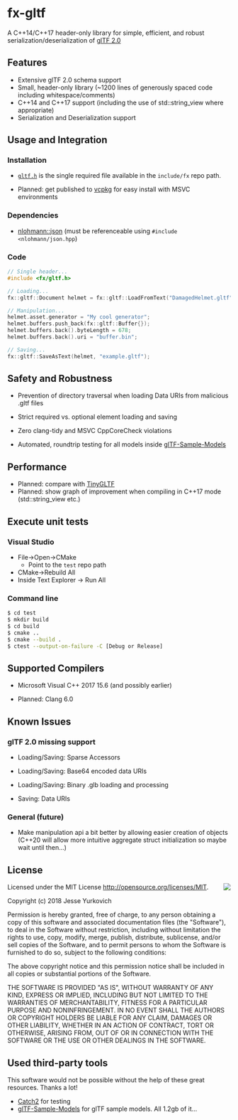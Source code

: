 # fx-gltf

A C++14/C++17 header-only library for simple, efficient, and robust serialization/deserialization of [glTF 2.0](https://www.khronos.org/gltf/)

## Features
* Extensive glTF 2.0 schema support
* Small, header-only library (~1200 lines of generously spaced code including whitespace/comments)
* C++14 and C++17 support (including the use of std::string_view where appropriate)
* Serialization and Deserialization support

## Usage and Integration

### Installation
* [`gltf.h`](https://github.com/jessey-git/fx-gltf/blob/master/include/fx/gltf.h) is the single required file available in the `include/fx` repo path.

* Planned: get published to [vcpkg](https://github.com/Microsoft/vcpkg) for easy install with MSVC environments

### Dependencies
* [nlohmann::json](https://github.com/nlohmann/json) (must be referenceable using `#include <nlohmann/json.hpp`)

### Code
```cpp
// Single header...
#include <fx/gltf.h>

// Loading...
fx::gltf::Document helmet = fx::gltf::LoadFromText("DamagedHelmet.gltf");

// Manipulation...
helmet.asset.generator = "My cool generator";
helmet.buffers.push_back(fx::gltf::Buffer{});
helmet.buffers.back().byteLength = 678;
helmet.buffers.back().uri = "buffer.bin";

// Saving...
fx::gltf::SaveAsText(helmet, "example.gltf");
```

## Safety and Robustness
* Prevention of directory traversal when loading Data URIs from malicious .gltf files
* Strict required vs. optional element loading and saving
* Zero clang-tidy and MSVC CppCoreCheck violations

* Automated, roundtrip testing for all models inside [glTF-Sample-Models](https://github.com/KhronosGroup/glTF-Sample-Models)

## Performance
* Planned: compare with [TinyGLTF](https://github.com/syoyo/tinygltf)
* Planned: show graph of improvement when compiling in C++17 mode (std::string_view etc.)

## Execute unit tests

### Visual Studio

* File->Open->CMake
    * Point to the `test` repo path
* CMake->Rebuild All
* Inside Text Explorer -> Run All

### Command line

```sh
$ cd test
$ mkdir build
$ cd build
$ cmake ..
$ cmake --build .
$ ctest --output-on-failure -C [Debug or Release]
```

## Supported Compilers
* Microsoft Visual C++ 2017 15.6 (and possibly earlier)

* Planned: Clang 6.0

## Known Issues
### glTF 2.0 missing support
* Loading/Saving: Sparse Accessors
* Loading/Saving: Base64 encoded data URIs
* Loading/Saving: Binary .glb loading and processing

* Saving: Data URIs

### General (future)
* Make manipulation api a bit better by allowing easier creation of objects (C++20 will allow more intuitive aggregate struct initialization so maybe wait until then...)

## License

<img align="right" src="http://opensource.org/trademarks/opensource/OSI-Approved-License-100x137.png">

Licensed under the MIT License <http://opensource.org/licenses/MIT>.

Copyright (c) 2018 Jesse Yurkovich

Permission is hereby  granted, free of charge, to any  person obtaining a copy
of this software and associated  documentation files (the "Software"), to deal
in the Software  without restriction, including without  limitation the rights
to  use, copy,  modify, merge,  publish, distribute,  sublicense, and/or  sell
copies  of  the Software,  and  to  permit persons  to  whom  the Software  is
furnished to do so, subject to the following conditions:

The above copyright notice and this permission notice shall be included in all
copies or substantial portions of the Software.

THE SOFTWARE  IS PROVIDED "AS  IS", WITHOUT WARRANTY  OF ANY KIND,  EXPRESS OR
IMPLIED,  INCLUDING BUT  NOT  LIMITED TO  THE  WARRANTIES OF  MERCHANTABILITY,
FITNESS FOR  A PARTICULAR PURPOSE AND  NONINFRINGEMENT. IN NO EVENT  SHALL THE
AUTHORS  OR COPYRIGHT  HOLDERS  BE  LIABLE FOR  ANY  CLAIM,  DAMAGES OR  OTHER
LIABILITY, WHETHER IN AN ACTION OF  CONTRACT, TORT OR OTHERWISE, ARISING FROM,
OUT OF OR IN CONNECTION WITH THE SOFTWARE  OR THE USE OR OTHER DEALINGS IN THE
SOFTWARE.

## Used third-party tools

This software would not be possible without the help of these great resources. Thanks a lot!

* [Catch2](https://github.com/catchorg/Catch2) for testing
* [glTF-Sample-Models](https://github.com/KhronosGroup/glTF-Sample-Models) for glTF sample models. All 1.2gb of it...
